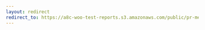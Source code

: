 ```yaml
---
layout: redirect
redirect_to: https://a8c-woo-test-reports.s3.amazonaws.com/public/pr-merge/38864/api/index.html
---
```

